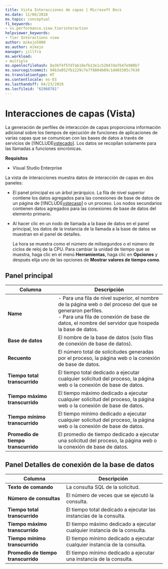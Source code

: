 ```yaml
---
title: Vista Interacciones de capas | Microsoft Docs
ms.date: 11/04/2016
ms.topic: conceptual
f1_keywords:
- vs.performance.view.tierinteraction
helpviewer_keywords:
- Tier Interactions view
author: mikejo5000
ms.author: mikejo
manager: jillfra
ms.workload:
- multiple
ms.openlocfilehash: 8a3bf4f5fd7ab18efb13e1c52847daf647e908b7
ms.sourcegitcommit: 94b3a052fb1229c7e7f8804b09c1d403385c7630
ms.translationtype: HT
ms.contentlocale: es-ES
ms.lasthandoff: 04/23/2019
ms.locfileid: "62968781"
---
```

# <a name="tier-interactions-view"></a>Interacciones de capas (Vista)

La generación de perfiles de interacción de capas proporciona información adicional sobre los tiempos de ejecución de funciones de aplicaciones de varias capas que se comunican con las bases de datos a través de servicios de [!INCLUDE[vstecado](../data-tools/includes/vstecado_md.md)]. Los datos se recopilan solamente para las llamadas a funciones sincrónicas.

**Requisitos**

- Visual Studio Enterprise

La vista de interacciones muestra datos de interacción de capas en dos paneles:

- El panel principal es un árbol jerárquico. La fila de nivel superior contiene los datos agregados para las conexiones de base de datos de un página de [!INCLUDE[vstecasp](../code-quality/includes/vstecasp_md.md)] o un proceso. Los nodos secundarios contienen datos agregados para las conexiones de base de datos del elemento primario.

- Al hacer clic en un nodo de llamada a la base de datos en el panel principal, los datos de la instancia de la llamada a la base de datos se muestran en el panel de detalles.

  La hora se muestra como el número de milisegundos o el número de ciclos de reloj de la CPU. Para cambiar la unidad de tiempo que se muestra, haga clic en el menú **Herramientas**, haga clic en **Opciones** y después elija uno de las opciones de **Mostrar valores de tiempo como**.

## <a name="master-pane"></a>Panel principal

|Columna|Descripción|
|------------|-----------------|
|**Name**|- Para una fila de nivel superior, el nombre de la página web o del proceso del que se generaron perfiles.<br />- Para una fila de conexión de base de datos, el nombre del servidor que hospeda la base de datos.|
|**Base de datos**|El nombre de la base de datos (solo filas de conexión de base de datos).|
|**Recuento**|El número total de solicitudes generadas por el proceso, la página web o la conexión de base de datos.|
|**Tiempo total transcurrido**|El tiempo total dedicado a ejecutar cualquier solicitud del proceso, la página web o la conexión de base de datos.|
|**Tiempo máximo transcurrido**|El tiempo máximo dedicado a ejecutar cualquier solicitud del proceso, la página web o la conexión de base de datos.|
|**Tiempo mínimo transcurrido**|El tiempo mínimo dedicado a ejecutar cualquier solicitud del proceso, la página web o la conexión de base de datos.|
|**Promedio de tiempo transcurrido**|El promedio de tiempo dedicado a ejecutar una solicitud del proceso, la página web o la conexión de base de datos.|

## <a name="database-connection-details-pane"></a>Panel Detalles de conexión de la base de datos

|Columna|Descripción|
|------------|-----------------|
|**Texto de comando**|La consulta SQL de la solicitud.|
|**Número de consultas**|El número de veces que se ejecutó la consulta.|
|**Tiempo total transcurrido**|El tiempo total dedicado a ejecutar las instancias de la consulta.|
|**Tiempo máximo transcurrido**|El tiempo máximo dedicado a ejecutar cualquier instancia de la consulta.|
|**Tiempo mínimo transcurrido**|El tiempo mínimo dedicado a ejecutar cualquier instancia de la consulta.|
|**Promedio de tiempo transcurrido**|El tiempo mínimo dedicado a ejecutar una instancia de la consulta.|